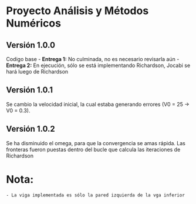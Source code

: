 # Proyecto Análisis y Métodos Numéricos

## Versión 1.0.0
Codigo base
    - **Entrega 1:** No culminada, no es necesario revisarla aún
    - **Entrega 2:** En ejecución, sólo se está implementando Richardson, Jocabi se hará luego de Richardson

## Versión 1.0.1
Se cambio la velocidad inicial, la cual estaba generando errores (V0 = 25 -> V0 = 0.3).

## Versión 1.0.2
Se ha disminuido el omega, para que la convergencia se amas rápida.
Las fronteras fueron puestas dentro del bucle que calcula las iteraciones de Richardson

# Nota:
    - La viga implementada es sólo la pared izquierda de la vga inferior